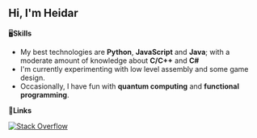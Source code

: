 <h2>Hi, I'm Heidar </h2>

🖥️**Skills**
- My best technologies are **Python**, **JavaScript** and **Java**; with a moderate amount of knowledge about **C/C++** and **C#**
- I'm currently experimenting with low level assembly and some game design.
- Occasionally, I have fun with **quantum computing** and **functional programming**.

🔗**Links**

[![Stack Overflow](https://img.shields.io/badge/-Stack_Overflow-black?style=for-the-badge&logo=stack-overflow&logoColor=white)](https://stackoverflow.com/users/15376837/heidar-an?tab=profile "Stack Overflow")


<!--
**Heidar-An/Heidar-An** is a ✨ _special_ ✨ repository because its `README.md` (this file) appears on your GitHub profile.

Here are some ideas to get you started:

- 🔭 I’m currently working on ...
- 🌱 I’m currently learning ...
- 👯 I’m looking to collaborate on ...
- 🤔 I’m looking for help with ...
- 💬 Ask me about ...
- 📫 How to reach me: ...
- 😄 Pronouns: ...
- ⚡ Fun fact: ...
-->
